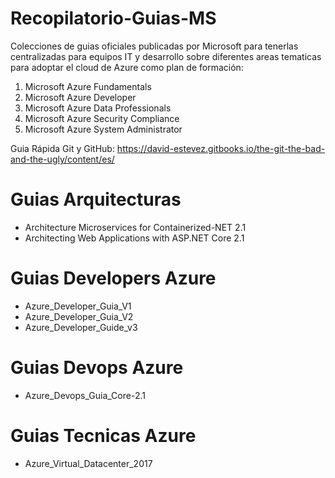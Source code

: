 # Recopilatorio-Guias-MS 

Colecciones de guias oficiales publicadas por Microsoft para tenerlas centralizadas para equipos IT y desarrollo sobre diferentes areas tematicas para adoptar el cloud de Azure como plan de formación:

1. Microsoft Azure Fundamentals
2. Microsoft Azure Developer
3. Microsoft Azure Data Professionals
4. Microsoft Azure Security Compliance
5. Microsoft Azure System Administrator

Guia Rápida Git y GitHub: https://david-estevez.gitbooks.io/the-git-the-bad-and-the-ugly/content/es/

# Guias Arquitecturas 
- Architecture Microservices for Containerized-NET 2.1
- Architecting Web Applications with ASP.NET Core 2.1

# Guias Developers Azure
- Azure_Developer_Guia_V1
- Azure_Developer_Guia_V2
- Azure_Developer_Guide_v3
 
# Guias Devops Azure
- Azure_Devops_Guia_Core-2.1
 
# Guias Tecnicas Azure
- Azure_Virtual_Datacenter_2017
